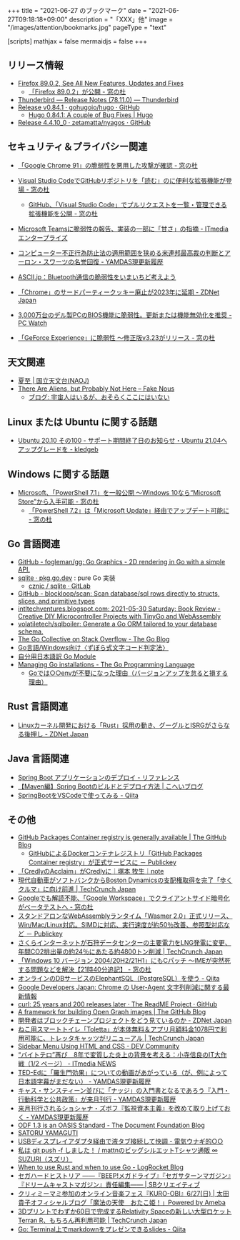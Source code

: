 +++
title = "2021-06-27 のブックマーク"
date =  "2021-06-27T09:18:18+09:00"
description = "「XXX」他"
image = "/images/attention/bookmarks.jpg"
pageType = "text"

[scripts]
  mathjax = false
  mermaidjs = false
+++

## リリース情報

- [Firefox  89.0.2, See All New Features, Updates and Fixes](https://www.mozilla.org/en-US/firefox/89.0.2/releasenotes/)
  - [「Firefox 89.0.2」が公開 - 窓の杜](https://forest.watch.impress.co.jp/docs/news/1333598.html)
- [Thunderbird — Release Notes (78.11.0) — Thunderbird](https://www.thunderbird.net/en-US/thunderbird/78.11.0/releasenotes/)
- [Release v0.84.1 · gohugoio/hugo · GitHub](https://github.com/gohugoio/hugo/releases/tag/v0.84.1)
  - [Hugo 0.84.1: A couple of Bug Fixes | Hugo](https://gohugo.io/news/0.84.1-relnotes/)
- [Release 4.4.10_0 · zetamatta/nyagos · GitHub](https://github.com/zetamatta/nyagos/releases/tag/4.4.10_0)

## セキュリティ＆プライバシー関連

- [「Google Chrome 91」の脆弱性を悪用した攻撃が確認 - 窓の杜](https://forest.watch.impress.co.jp/docs/news/1332322.html)
- [Visual Studio CodeでGitHubリポジトリを「読む」のに便利な拡張機能が登場 - 窓の杜](https://forest.watch.impress.co.jp/docs/news/1331439.html)
  - [GitHub、「Visual Studio Code」でプルリクエストを一覧・管理できる拡張機能を公開 - 窓の杜](https://forest.watch.impress.co.jp/docs/news/1142521.html)
- [Microsoft Teamsに脆弱性の報告、実装の一部に「甘さ」の指摘 - ITmedia エンタープライズ](https://www.itmedia.co.jp/enterprise/articles/2106/21/news098.html)
- [コンピューター不正行為防止法の適用範囲を狭める米連邦最高裁の判断とアーロン・スワーツの名誉回復 - YAMDAS現更新履歴](https://yamdas.hatenablog.com/entry/20210623/cfaa-aaron-swartz)
- [ASCII.jp：Bluetooth通信の脆弱性をいまいちど考えよう](https://ascii.jp/elem/000/004/059/4059829/)
- [「Chrome」のサードパーティークッキー廃止が2023年に延期 - ZDNet Japan](https://japan.zdnet.com/article/35172922/)

- [3,000万台のデル製PCのBIOS機能に脆弱性。更新または機能無効化を推奨  - PC Watch](https://pc.watch.impress.co.jp/docs/news/1334079.html)
- [「GeForce Experience」に脆弱性 ～修正版v3.23がリリース - 窓の杜](https://forest.watch.impress.co.jp/docs/news/1334223.html)

## 天文関連

- [夏至 | 国立天文台(NAOJ)](https://www.nao.ac.jp/news/blog/2021/20210621-summer-solstice.html)
- [There Are Aliens, but Probably Not Here – Fake Nous](https://fakenous.net/?p=2365)
  - [ブログ: 宇宙人はいるが、おそらくここにはいない](https://okuranagaimo.blogspot.com/2021/06/blog-post_92.html)

## Linux または Ubuntu に関する話題

- [Ubuntu 20.10 その100 - サポート期間終了日のお知らせ・Ubuntu 21.04へアップグレードを - kledgeb](https://kledgeb.blogspot.com/2021/06/ubuntu-2010-100-ubuntu-2104.html)

## Windows に関する話題

- [Microsoft、「PowerShell 7.1」を一般公開 ～Windows 10なら“Microsoft Store”から入手可能 - 窓の杜](https://forest.watch.impress.co.jp/docs/news/1289132.html)
  - [「PowerShell 7.2」は「Microsoft Update」経由でアップデート可能に - 窓の杜](https://forest.watch.impress.co.jp/docs/news/1332429.html)

## Go 言語関連

- [GitHub - fogleman/gg: Go Graphics - 2D rendering in Go with a simple API.](https://github.com/fogleman/gg)
- [sqlite · pkg.go.dev](https://pkg.go.dev/modernc.org/sqlite) : pure Go 実装
  - [cznic / sqlite · GitLab](https://gitlab.com/cznic/sqlite)
- [GitHub - blockloop/scan: Scan database/sql rows directly to structs, slices, and primitive types](https://github.com/blockloop/scan)
- [intltechventures.blogspot.com: 2021-05-30 Saturday: Book Review - Creative DIY Microcontroller Projects with TinyGo and WebAssembly](https://intltechventures.blogspot.com/2021/05/2021-05-30-saturday-book-review.html)
- [volatiletech/sqlboiler: Generate a Go ORM tailored to your database schema.](https://github.com/volatiletech/sqlboiler)
- [The Go Collective on Stack Overflow - The Go Blog](https://blog.golang.org/stackoverflow)
- [Go言語/Windows向け〈ずぼら式文字コード判定法〉](https://zenn.dev/zetamatta/articles/mbcs-to-utf8-filter)
- [自分用日本語訳 Go Module](https://zenn.dev/lunarxlark/articles/go-module-jpn)
- [Managing Go installations - The Go Programming Language](https://golang.org/doc/manage-install#installing-multiple)
  - [Goでは○○envが不要になった理由（バージョンアップを怠ると損する理由）](https://zenn.dev/tenntenn/articles/676a32ab3d4aab)

## Rust 言語関連

- [Linuxカーネル開発における「Rust」採用の動き、グーグルとISRGがさらなる後押し - ZDNet Japan](https://japan.zdnet.com/article/35172646/)

## Java  言語関連

- [Spring Boot アプリケーションのデプロイ - リファレンス](https://spring.pleiades.io/spring-boot/docs/current/reference/html/deployment.html)
- [【Maven編】Spring Bootのビルドとデプロイ方法 | こへいブログ](https://kohei.life/spring-boot-build-deploy/)
- [SpringBootをVSCodeで使ってみる - Qiita](https://qiita.com/koukibuu3/items/77734596483ffd788931)

## その他

- [GitHub Packages Container registry is generally available | The GitHub Blog](https://github.blog/2021-06-21-github-packages-container-registry-generally-available/)
  - [GitHubによるDockerコンテナレジストリ「GitHub Packages Container registry」が正式サービスに － Publickey](https://www.publickey1.jp/blog/21/githubdockergithub_packages_container_registry.html)
- [「CredlyのAcclaim」がCredlyに｜塚本 牧生｜note](https://note.com/tsukamoto/n/nd84ea0134e55)
- [現代自動車がソフトバンクからBoston Dynamicsの支配権取得を完了「歩くクルマ」に向け前進  |  TechCrunch Japan](https://jp.techcrunch.com/2021/06/22/2021-06-21-hyundai-completes-deal-for-controlling-interest-in-boston-dynamics/)
- [Googleでも解読不能、「Google Workspace」でクライアントサイド暗号化がベータテストへ - 窓の杜](https://forest.watch.impress.co.jp/docs/news/1333015.html)
- [スタンドアロンなWebAssemblyランタイム「Wasmer 2.0」正式リリース、Win/Mac/Linux対応。SIMDに対応、実行速度が約50％改善、参照型対応など － Publickey](https://www.publickey1.jp/blog/21/webassemblywasmer_20winmaclinuxsimd50.html)
- [さくらインターネットが石狩データセンターの主要電力をLNG発電に変更、年間CO2排出量の約24％にあたる約4800トン削減  |  TechCrunch Japan](https://jp.techcrunch.com/2021/06/21/2021-06-21-sakura-internet-ishikari-detacenter-lng-power/)
- [「Windows 10 バージョン 2004/20H2/21H1」にもCパッチ ～IMEが突然死する問題などを解決【21時40分追記】 - 窓の杜](https://forest.watch.impress.co.jp/docs/news/1333041.html)
- [オンラインのDBサービスのElephantSQL（PostgreSQL）を使う - Qiita](https://qiita.com/mikankitten/items/a9a0363c7b455e928179)
- [Google Developers Japan: Chrome の User-Agent 文字列削減に関する最新情報](https://developers-jp.googleblog.com/2021/06/chrome-user-agent.html)
- [curl: 25 years and 200 releases later · The ReadME Project · GitHub](https://github.com/readme/podcast/curl-25-years)
- [A framework for building Open Graph images | The GitHub Blog](https://github.blog/2021-06-22-framework-building-open-graph-images/)
- [開発者はブロックチェーンプロジェクトをどう見ているのか - ZDNet Japan](https://japan.zdnet.com/article/35172653/)
- [ねこ用スマートトイレ「Toletta」が本体無料＆アプリ月額料金1078円で利用可能に、トレッタキャッツがリニューアル  |  TechCrunch Japan](https://jp.techcrunch.com/2021/06/22/tolettacat/)
- [Sidebar Menu Using HTML and CSS - DEV Community](https://dev.to/code_mystery/sidebar-menu-using-html-and-css-o49)
- [“バイトテロ”再び　8年で変質した炎上の背景を考える：小寺信良のIT大作戦（1/2 ページ） - ITmedia NEWS](https://www.itmedia.co.jp/news/articles/2106/23/news112.html)
- [TED-Edに「羅生門効果」についての動画があがっている（が、例によって日本語字幕がまだない） - YAMDAS現更新履歴](https://yamdas.hatenablog.com/entry/20210623/the-rashomon-effect)
- [キャス・サンスティーン並びに「ナッジ」の入門書となるであろう『入門・行動科学と公共政策』が来月刊行 - YAMDAS現更新履歴](https://yamdas.hatenablog.com/entry/20210623/cass-sunstein)
- [来月刊行されるショシャナ・ズボフ『監視資本主義』を改めて取り上げておく - YAMDAS現更新履歴](https://yamdas.hatenablog.com/entry/20210524/surveillance-capitalism)
- [ODF 1.3 is an OASIS Standard - The Document Foundation Blog](https://blog.documentfoundation.org/blog/2021/06/23/odf-1-3-is-an-oasis-standard/)
- [SATORU YAMAGUTI](https://satoruyamaguti.com/)
- [USBディスプレイアダプタ経由で液タブ接続して快調 - 電気ウナギ的○○](https://blog.netandfield.com/shar/2021/06/usb-1.html)
- [私は git push -f しました！ / mattnのビッグシルエットTシャツ通販 ∞ SUZURI（スズリ）](https://suzuri.jp/mattn/3977917/big-t-shirt/l/white)
- [When to use Rust and when to use Go - LogRocket Blog](https://blog.logrocket.com/when-to-use-rust-and-when-to-use-golang/)
- [セガハードヒストリア ――『BEEP!メガドライブ』『セガサターンマガジン』『ドリームキャストマガジン』責任編集―― | SBクリエイティブ](https://www.sbcr.jp/product/4797399431/)
- [クリィミーマミ参加のオンライン音楽フェス『KURO-OBI』6/27(日) | 太田貴子オフィシャルブログ「魔法の天使　おたこ姫！」Powered by Ameba](https://ameblo.jp/ohta-takako/entry-12675863801.html)
- [3Dプリントでわずか60日で完成するRelativity Spaceの新しい大型ロケットTerran R、もちろん再利用可能  |  TechCrunch Japan](https://jp.techcrunch.com/2021/06/26/2021-06-08-relativity-space-launches-its-valuation-to-4-2b-with-650m-in-new-funding/)
- [Go: Terminal上でmarkdownをプレゼンできるslides  - Qiita](https://qiita.com/e99h2121/items/aa3c41b2e180f8468cbe)
